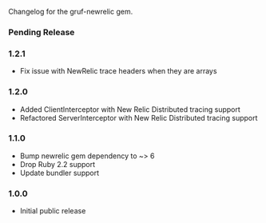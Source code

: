 Changelog for the gruf-newrelic gem.

### Pending Release

### 1.2.1

- Fix issue with NewRelic trace headers when they are arrays 

### 1.2.0

- Added ClientInterceptor with New Relic Distributed tracing support
- Refactored ServerInterceptor with New Relic Distributed tracing support

### 1.1.0

- Bump newrelic gem dependency to ~> 6
- Drop Ruby 2.2 support
- Update bundler support

### 1.0.0

- Initial public release
